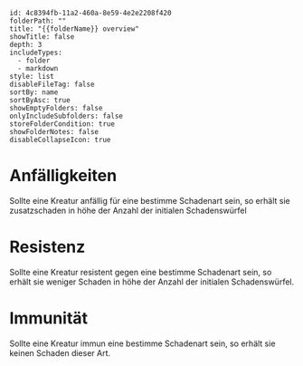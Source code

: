 ```folder-overview
id: 4c8394fb-11a2-460a-8e59-4e2e2208f420
folderPath: ""
title: "{{folderName}} overview"
showTitle: false
depth: 3
includeTypes:
  - folder
  - markdown
style: list
disableFileTag: false
sortBy: name
sortByAsc: true
showEmptyFolders: false
onlyIncludeSubfolders: false
storeFolderCondition: true
showFolderNotes: false
disableCollapseIcon: true
```
# Anfälligkeiten
Sollte eine Kreatur anfällig für eine bestimme Schadenart sein, so erhält sie zusatzschaden in höhe der Anzahl der initialen Schadenswürfel 
# Resistenz
Sollte eine Kreatur resistent gegen eine bestimme Schadenart sein, so erhält sie weniger Schaden in höhe der Anzahl der initialen Schadenswürfel. 
# Immunität 
Sollte eine Kreatur immun eine bestimme Schadenart sein, so erhält sie keinen Schaden dieser Art.
